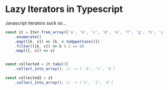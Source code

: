 # Lazy Iterators in Typescript

Javascript iterators suck so...

```typescript
const it = Iter.from_array(['a', 'b', 'c', 'd', 'e', 'f', 'g', 'h', 'i', 'j', 'k', 'l'])
    .enumerate()
    .map(([k, v]) => [k, v.toUpperCase()])
    .filter(([k, v]) => k % 2 == 0)
    .map(([, v]) => v)


const collected = it.take(3)
    .collect_into_array(); // -> [ 'A', 'C', 'E']

const collected2 = it
    .collect_into_array(); // -> ['G', 'I', 'K']
```